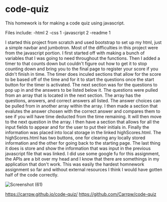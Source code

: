 # code-quiz

This homework is for making a code quiz using javascript.

Files include:
-html       2
-css        1
-javascript 2
-readme     1

I started this project from scratch and used bootstrap to set up my html, just a simple navbar and jumbotron. 
Most of the difficulties in this project were from the javascript portion. I first started off with making a bunch of variables that I was going to need throughout the functions. Then I added a timer to that counts down but couldn't figure out how to get it to stop counting down and bring you to the final page to register your score if you didn't finish in time. The timer does inculed sections that allow for the score to be based off of the time and for it to start the questions once the start button for the timer is activated. The next section was for the questions to pop up in and the answers to be listed below it. The questions were pulled from an array that is located in the next section. The array has the questions, answers, and correct answers all listed. The answer choices can be pulled from in another array within the array. I then made a section that evalutes the answer chosen with the correct answer and compares them to see if you will have time deducted from the time remaining. It will then move to the next question in the array. I then have a section that allows for all the input fields to appear and for the user to put their initials in. Finally the information was placed into local storage in the linked highScores.html. 
The highScores.html has two buttons, one for clearing any locally stored information and the other for going back to the starting page. The last thing it does is store and show the information that was input in the previous javascript file that was linked.
I did use some google fu for this assignment, the APIs are a bit over my head and I know that there are somethings in my application that don't work. This was easily the hardest homnework assignment so far and without external resources I think I would have gotten half of the code correctly.

![Screenshot (61)](https://user-images.githubusercontent.com/73077219/98431460-9d7dbd00-2083-11eb-8020-7e752eb728f3.png)

https://carrpw.github.io/code-quiz/
https://github.com/Carrpw/code-quiz